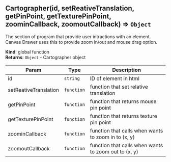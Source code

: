 <a name="Cartographer"></a>

## Cartographer(id, setReativeTranslation, getPinPoint, getTexturePinPoint, zoominCallback, zoomoutCallback) ⇒ <code>Object</code>
The section of program that provide user intractions with an element.Canvas Drawer uses this to provide zoom in/out and mouse drag option.

**Kind**: global function  
**Returns**: <code>Object</code> - Cartographer object  

| Param | Type | Description |
| --- | --- | --- |
| id | <code>string</code> | ID of element in html |
| setReativeTranslation | <code>function</code> | function that set relative translation |
| getPinPoint | <code>function</code> | function that returns mouse pin point |
| getTexturePinPoint | <code>function</code> | function that returns texture pin point |
| zoominCallback | <code>function</code> | function that calls when wants to zoom in to (x, y) |
| zoomoutCallback | <code>function</code> | function that calls when wants to zoom out to (x, y) |

